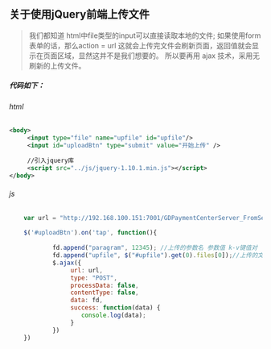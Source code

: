 ##  关于使用jQuery前端上传文件

> 我们都知道 html中file类型的input可以直接读取本地的文件;
> 如果使用form表单的话，那么action = url 这就会上传完文件会刷新页面，返回值就会显示在页面区域，显然这并不是我们想要的。
> 所以要再用 ajax 技术，采用无刷新的上传文件。

##### 代码如下：

###### html
``` xml 
<body>
	 <input type="file" name="upfile" id="upfile"/>
     <input id="uploadBtn" type="submit" value="开始上传" />
     
     //引入jquery库
     <script src="../js/jquery-1.10.1.min.js"></script>
</body>


```
###### js
```js
	var url = "http://192.168.100.151:7001/GDPaymentCenterServer_FromService/UploadFileServlet.do";
    
    $('#uploadBtn').on('tap', function(){
    
    	    fd.append("paragram", 12345); //上传的参数名 参数值 k-v键值对
   		    fd.append("upfile", $("#upfile").get(0).files[0]);//上传的文件file
            $.ajax({
                 url: url,
                 type: "POST",
                 processData: false,
                 contentType: false,
                 data: fd,
                 success: function(data) {
				 	console.log(data);
                 }
            })
    })
			


```